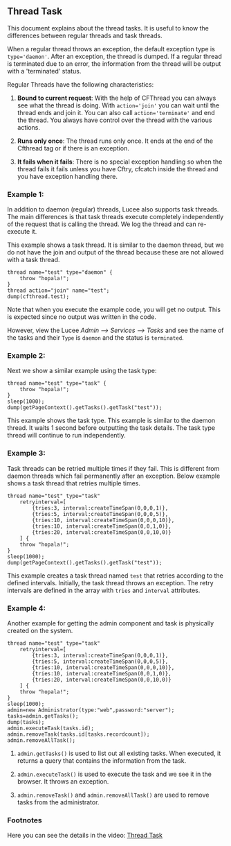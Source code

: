 <!--
{
  "title": "Thread Task",
  "id": "thread_task",
  "related": [
    "tag-thread"
  ],
  "categories": [
    "thread"
  ],
  "description": "How to use Thread Tasks",
  "keywords": [
    "Thread Tasks",
    "Daemon Threads",
    "Task Threads",
    "Retry",
    "Lucee"
  ]
}
-->
## Thread Task ##

This document explains about the thread tasks. It is useful to know the differences between regular threads and task threads.

When a regular thread throws an exception, the default exception type is `type='daemon'`. After an exception, the thread is dumped. If a regular thread is terminated due to an error, the information from the thread will be output with a 'terminated' status.

Regular Threads have the following characteristics:

1) **Bound to current request**: With the help of CFThread you can always see what the thread is doing. With `action='join'` you can wait until the thread ends and join it. You can also call `action='terminate'` and end the thread. You always have control over the thread with the various actions.

2) **Runs only once**: The thread runs only once. It ends at the end of the Cfthread tag or if there is an exception.

3) **It fails when it fails**: There is no special exception handling so when the thread fails it fails unless you have Cftry, cfcatch inside the thread and you have exception handling there.

### Example 1: ###

In addition to daemon (regular) threads, Lucee also supports task threads. The main differences is that task threads execute completely independently of the request that is calling the thread. We log the thread and can re-execute it.

This example shows a task thread. It is similar to the daemon thread, but we do not have the join and output of the thread because these are not allowed with a task thread.

```luceescript
thread name="test" type="daemon" {
	throw "hopala!";
}
thread action="join" name="test";
dump(cfthread.test);
```

Note that when you execute the example code, you will get no output. This is expected since no output was written in the code.

However, view the Lucee _Admin --> Services --> Tasks_ and see the name of the tasks and their `Type` is `daemon` and the status is `terminated`.

### Example 2: ###

Next we show a similar example using the task type:

```luceescript
thread name="test" type="task" {
	throw "hopala!";
}
sleep(1000);
dump(getPageContext().getTasks().getTask("test"));
```

This example shows the task type. This example is similar to the daemon thread. It waits 1 second before outputting the task details. The task type thread will continue to run independently.

### Example 3: ###

Task threads can be retried multiple times if they fail. This is different from daemon threads which fail permanently after an exception. Below example shows a task thread that retries multiple times.

```luceescript
thread name="test" type="task"
	retryinterval=[
		{tries:3, interval:createTimeSpan(0,0,0,1)},
		{tries:5, interval:createTimeSpan(0,0,0,5)},
		{tries:10, interval:createTimeSpan(0,0,0,10)},
		{tries:10, interval:createTimeSpan(0,0,1,0)},
		{tries:20, interval:createTimeSpan(0,0,10,0)}
	] {
	throw "hopala!";
}
sleep(1000);
dump(getPageContext().getTasks().getTask("test"));
```

This example creates a task thread named `test` that retries according to the defined intervals. Initially, the task thread throws an exception. The retry intervals are defined in the array with `tries` and `interval` attributes.

### Example 4: ###

Another example for getting the admin component and task is physically created on the system.

```luceescript
thread name="test" type="task"
	retryinterval=[
		{tries:3, interval:createTimeSpan(0,0,0,1)},
		{tries:5, interval:createTimeSpan(0,0,0,5)},
		{tries:10, interval:createTimeSpan(0,0,0,10)},
		{tries:10, interval:createTimeSpan(0,0,1,0)},
		{tries:20, interval:createTimeSpan(0,0,10,0)}
	] {
	throw "hopala!";
}
sleep(1000);
admin=new Administrator(type:"web",password:"server");
tasks=admin.getTasks();
dump(tasks);
admin.executeTask(tasks.id);
admin.removeTask(tasks.id[tasks.recordcount]);
admin.removeAllTask();
```

1) `admin.getTasks()` is used to list out all existing tasks. When executed, it returns a query that contains the information from the task.

2) `admin.executeTask()` is used to execute the task and we see it in the browser. It throws an exception.

3) `admin.removeTask()` and `admin.removeAllTask()` are used to remove tasks from the administrator.

### Footnotes ###

Here you can see the details in the video:
[Thread Task](https://youtu.be/-SUbVWqJRME)